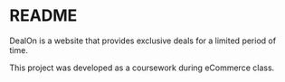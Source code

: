 # README #

DealOn is a website that provides exclusive deals for a limited period of time.

This project was developed as a coursework during eCommerce class.